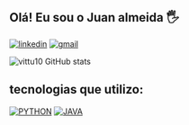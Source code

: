 ## Olá! Eu sou o Juan almeida 🖐️
[![linkedin](https://img.shields.io/badge/LinkedIn-0077B5?style=for-the-badge&logo=linkedin&logoColor=white)](https://www.linkedin.com/in/juan-victor-cruz-almeida-1ab57724a/) 
[![gmail](https://img.shields.io/badge/Gmail-D14836?style=for-the-badge&logo=gmail&logoColor=white)](https://mail.google.com/mail/u/0/?tab=rm&ogbl#inbox)

![vittu10 GitHub stats](https://github-readme-stats.vercel.app/api?username=vittu10&show_icons=true&theme=dracula&count_private=true)

## tecnologias que utilizo:

[![PYTHON](https://img.shields.io/badge/Python-3776AB?style=for-the-badge&logo=python&logoColor=white)]()
[![JAVA](https://img.shields.io/badge/Java-ED8B00?style=for-the-badge&logo=openjdk&logoColor=white)]()


